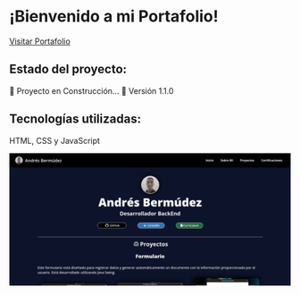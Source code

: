 # ¡Bienvenido a mi Portafolio!

[Visitar Portafolio](https://portafolio-andres-bermudez.vercel.app/)

## Estado del proyecto: 
:construction: Proyecto en Construcción... :construction:
Versión 1.1.0

## Tecnologías utilizadas: 
HTML, CSS y JavaScript

![Imagen de Muestra](images/imagenMuestra.png)

    
    
